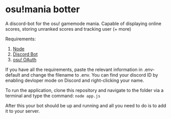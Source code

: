 # osu!mania botter
A discord-bot for the osu! gamemode mania. Capable of displaying online scores, storing unranked scores and tracking user (+ more)

Requirements: 
1. [Node](https://nodejs.org/en)
2. [Discord Bot](https://discordjs.guide/preparations/setting-up-a-bot-application.html#creating-your-bot)
3. [osu! OAuth](https://osu.ppy.sh/docs/index.html#registering-an-oauth-application)

If you have all the requirements, paste the relevant information in .env-default and change the filename to .env. You can find your discord ID by enabling devloper mode on Discord and right-clicking your name.

To run the application, clone this repository and navigate to the folder via a terminal and type the command:
```node app.js```

After this your bot should be up and running and all you need to do is to add it to your server.

